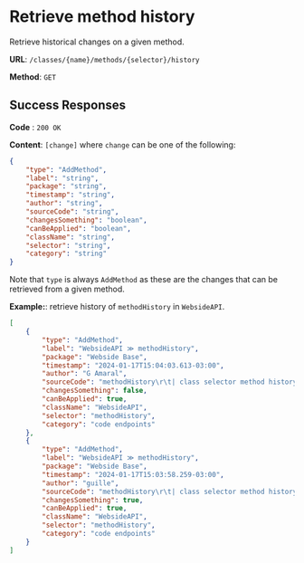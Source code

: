 # Retrieve method history

Retrieve historical changes on a given method.

**URL**: `/classes/{name}/methods/{selector}/history`

**Method**: `GET`

## Success Responses

**Code** : `200 OK`

**Content**: `[change]` where `change` can be one of the following:

```json
{
	"type": "AddMethod",
	"label": "string",
	"package": "string",
	"timestamp": "string",
	"author": "string",
	"sourceCode": "string",
	"changesSomething": "boolean",
	"canBeApplied": "boolean",
	"className": "string",
	"selector": "string",
	"category": "string"
}
```

Note that `type` is always `AddMethod` as these are the changes that can be retrieved from a given method.

**Example:**: retrieve history of `methodHistory` in `WebsideAPI`.

```json
[
    {
        "type": "AddMethod",
        "label": "WebsideAPI ≫ methodHistory",
        "package": "Webside Base",
        "timestamp": "2024-01-17T15:04:03.613-03:00",
        "author": "G Amaral",
        "sourceCode": "methodHistory\r\t| class selector method history |\r\tclass := self requestedClass.\r\tclass ifNil: [^self notFound].\r\tselector := self requestedSelector.\r\tselector ifNil: [^self notFound].\r\t(class includesSelector: selector) ifFalse: [^self notFound].\r\tmethod := class >> selector.\r\thistory := method project changes historyOf: method.\r\t^history collect: #asWebsideJson",
        "changesSomething": false,
        "canBeApplied": true,
        "className": "WebsideAPI",
        "selector": "methodHistory",
        "category": "code endpoints"
    },
    {
        "type": "AddMethod",
        "label": "WebsideAPI ≫ methodHistory",
        "package": "Webside Base",
        "timestamp": "2024-01-17T15:03:58.259-03:00",
        "author": "guille",
        "sourceCode": "methodHistory\r\t| class selector method history |\r\tclass := self requestedClass.\r\tclass ifNil: [^self notFound].\r\tselector := self requestedSelector.\r\tselector ifNil: [^self notFound].\r\tmethod := class >> selector.\r\thistory := method project changes historyOf: method.\r\t^history collect: #asWebsideJson",
        "changesSomething": true,
        "canBeApplied": true,
        "className": "WebsideAPI",
        "selector": "methodHistory",
        "category": "code endpoints"
    }
]
```
